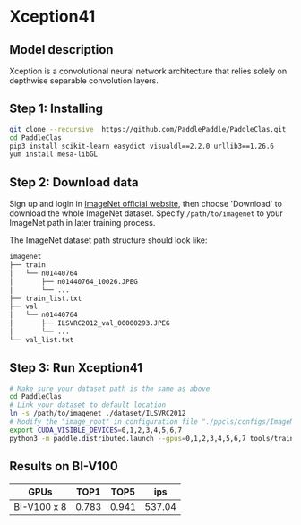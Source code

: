 # Xception41

## Model description

Xception is a convolutional neural network architecture that relies solely on depthwise separable convolution layers.

## Step 1: Installing

```bash
git clone --recursive  https://github.com/PaddlePaddle/PaddleClas.git
cd PaddleClas
pip3 install scikit-learn easydict visualdl==2.2.0 urllib3==1.26.6
yum install mesa-libGL
```

## Step 2: Download data

Sign up and login in [ImageNet official website](https://www.image-net.org/index.php), then choose 'Download' to download the whole ImageNet dataset. Specify `/path/to/imagenet` to your ImageNet path in later training process.

The ImageNet dataset path structure should look like:

```bash
imagenet
├── train
│   └── n01440764
│       ├── n01440764_10026.JPEG
│       └── ...
├── train_list.txt
├── val
│   └── n01440764
│       ├── ILSVRC2012_val_00000293.JPEG
│       └── ...
└── val_list.txt
```

## Step 3: Run Xception41

```bash
# Make sure your dataset path is the same as above
cd PaddleClas
# Link your dataset to default location
ln -s /path/to/imagenet ./dataset/ILSVRC2012
# Modify the "image_root" in configuration file "./ppcls/configs/ImageNet/Xception/Xception41.yaml" to "./Dataset/ILSVRC2012/train/" and "./Dataset/ILSVRC2012/val/" for training and validation.
export CUDA_VISIBLE_DEVICES=0,1,2,3,4,5,6,7
python3 -m paddle.distributed.launch --gpus=0,1,2,3,4,5,6,7 tools/train.py -c ./ppcls/configs/ImageNet/Xception/Xception41.yaml
```

## Results on BI-V100

| GPUs        | TOP1        | TOP5        | ips         |
|:-----------:|:-----------:|:-----------:|:-----------:|
| BI-V100 x 8 |0.783        | 0.941       | 537.04      |
